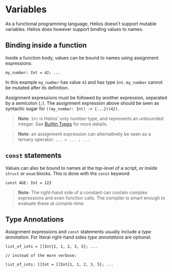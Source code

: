 # Variables

As a functional programming language, Helios doesn't support mutable variables. Helios does however support binding values to names.

## Binding inside a function

Inside a function body, values can be bound to names using assignment expressions:

```rust, noplaypen
my_number: Int = 42; ...
```

In this example `my_number` has value `42` and has type `Int`. `my_number` cannot be mutated after its definition.

Assignment expressions must be followed by another expression, separated by a semicolon (`;`). The assignment expression above should be seen as syntactic sugar for `((my_number: Int) -> {...})(42)`.

> **Note**: `Int` is Helios' only number type, and represents an unbounded integer. See [Builtin Types](./02_Builtin_Types.md) for more details.

> **Note**: an assignment expression can alternatively be seen as a ternary operator: `... = ... ; ...`

## `const` statements

Values can also be bound to names at the *top-level* of a script, or inside `struct` or `enum` blocks. This is done with the `const` keyword:

```rust, noplaypen
const AGE: Int = 123
```

> **Note**: The right-hand side of a constant can contain complex expressions and even function calls. The compiler is smart enough to evaluate these at compile-time.

## Type Annotations

Assignment expressions and `const` statements usually include  a *type annotation*. For literal right-hand sides *type annotations* are optional:
```rust, noplaypen
list_of_ints = []Int{1, 1, 2, 3, 5}; ...

// instead of the more verbose:

list_of_ints: []Int = []Int{1, 1, 2, 3, 5}; ...
```
